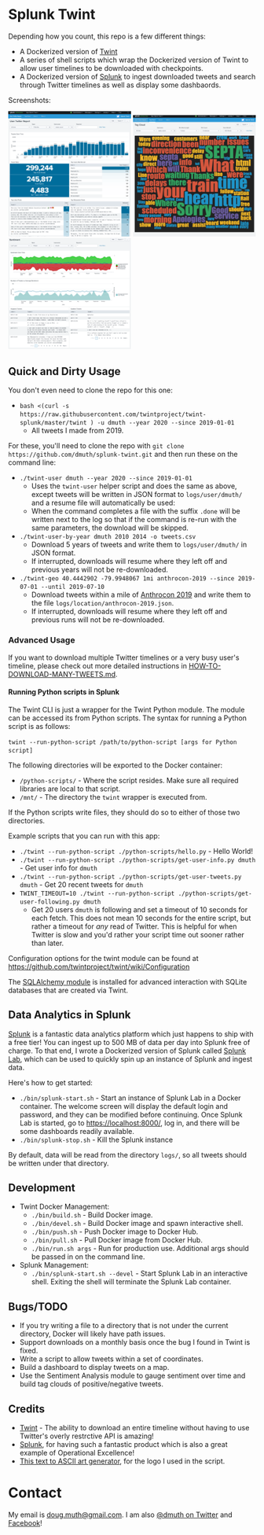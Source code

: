 
# Splunk Twint

Depending how you count, this repo is a few different things:

- A Dockerized version of <a href="https://github.com/twintproject/twint">Twint</a>
- A series of shell scripts which wrap the Dockerized version of Twint to allow user timelines to be downloaded with checkpoints.
- A Dockerized version of <a href="https://www.splunk.com/">Splunk</a> to ingest downloaded tweets
and search through Twitter timelines as well as display some dashbaords.

Screenshots:

<a href="img/splunk-twint-septa-social.png"><img src="img/splunk-twint-septa-social.png" width="250" alt="Twitter Dashboard for @SEPTA_Social on Twitter"/></a>
<a href="img/splunk-twint-septa-social-tag-cloud.png"><img src="img/splunk-twint-septa-social-tag-cloud.png" width="250" alt="Tag Cloud for @SEPTA_Social on Twitter" /></a>
<a href="img/splunk-twint-dmuth-sentiment.png"><img src="img/splunk-twint-dmuth-sentiment.png" width="250" alt="Twitter Sentiment Dashbaord for @dmuth on Twitter"/></a>


## Quick and Dirty Usage

You don't even need to clone the repo for this one:

- `bash <(curl -s https://raw.githubusercontent.com/twintproject/twint-splunk/master/twint ) -u dmuth --year 2020 --since 2019-01-01`
   - All tweets I made from 2019.

For these, you'll need to clone the repo with `git clone https://github.com/dmuth/splunk-twint.git` and then run these on the command line:

- `./twint-user dmuth --year 2020 --since 2019-01-01`
   - Uses the `twint-user` helper script and does the same as above, except tweets will be written in JSON format to `logs/user/dmuth/` and a resume file will automatically be used:
   - When the command completes a file with the suffix `.done` will be written next to the log so that if the command is re-run with the same parameters, the download will be skipped.
- `./twint-user-by-year dmuth 2010 2014 -o tweets.csv`
   - Download 5 years of tweets and write them to `logs/user/dmuth/` in JSON format.
   - If interrupted, downloads will resume where they left off and previous years will not be re-downloaded.
- `./twint-geo 40.4442902 -79.9948067 1mi anthrocon-2019 --since 2019-07-01 --until 2019-07-10`
   - Download tweets within a mile of <a href="https://pittsburgh.cbslocal.com/2019/07/04/anthrocon-2019-kicks-off-in-downtown-pittsburgh/">Anthrocon 2019</a> and write them to the file `logs/location/anthrocon-2019.json`.
   - If interrupted, downloads will resume where they left off and previous runs will not be re-downloaded.


### Advanced Usage

If you want to download multiple Twitter timelines or a very busy user's timeline,
please check out more detailed instructions in <a href="HOW-TO-DOWNLOAD-MANY-TWEETS.md">HOW-TO-DOWNLOAD-MANY-TWEETS.md</a>.


#### Running Python scripts in Splunk

The Twint CLI is just a wrapper for the Twint Python module.  The module can be 
accessed its from Python scripts.  The syntax for running a Python script is as follows:

`twint --run-python-script /path/to/python-script [args for Python script]`

The following directories will be exported to the Docker container:

- `/python-scripts/` - Where the script resides.  Make sure all required libraries are local to that script.
- `/mnt/` - The directory the `twint` wrapper is executed from.

If the Python scripts write files, they should do so to either of those two directories.

Example scripts that you can run with this app:

- `./twint --run-python-script ./python-scripts/hello.py` - Hello World!
- `./twint --run-python-script ./python-scripts/get-user-info.py dmuth` - Get user info for `dmuth`
- `./twint --run-python-script ./python-scripts/get-user-tweets.py dmuth` - Get 20 recent tweets for `dmuth`
- `TWINT_TIMEOUT=10 ./twint --run-python-script ./python-scripts/get-user-following.py dmuth` 
   - Get 20 users `dmuth` is following and set a timeout of 10 seconds for each fetch.  This does not mean 10 seconds for the entire script, but rather a timeout for _any_ read of Twitter.  This is helpful for when Twitter is slow and you'd rather your script time out sooner rather than later.

Configuration options for the twint module can be found at https://github.com/twintproject/twint/wiki/Configuration

The <a href="https://www.sqlalchemy.org/">SQLAlchemy module</a> is installed for advanced interaction with SQLite databases that are created via Twint.


## Data Analytics in Splunk

<a href="https://www.splunk.com/">Splunk</a> is a fantastic data analytics platform which just happens to 
ship with a free tier!  You can ingest up to 500 MB of data per day into Splunk free of charge.
To that end, I wrote a Dockerized version of Splunk called
<a href="https://github.com/dmuth/splunk-lab">Splunk Lab</a>, which can be used to quickly spin up
an instance of Splunk and ingest data.  

Here's how to get started:
   - `./bin/splunk-start.sh` - Start an instance of Splunk Lab in a Docker container.  The welcome screen will display the default login and password, and they can be modified before continuing.  Once Splunk Lab is started, go to <a href="https://localhost:8000">https://localhost:8000/</a>, log in, and there will be some dashboards readily available.
   - `./bin/splunk-stop.sh` - Kill the Splunk instance

By default, data will be read from the directory `logs/`, so all tweets should be written under that directory.


## Development

- Twint Docker Management:
   - `./bin/build.sh` - Build Docker image. 
   - `./bin/devel.sh` - Build Docker image and spawn interactive shell.
   - `./bin/push.sh` - Push Docker image to Docker Hub.
   - `./bin/pull.sh` - Pull Docker image from Docker Hub.
   - `./bin/run.sh args` - Run for production use. Additional args should be passed in on the command line.
- Splunk Management:
   - `./bin/splunk-start.sh --devel` - Start Splunk Lab in an interactive shell.  Exiting the shell will terminate the Splunk Lab container.


## Bugs/TODO

- If you try writing a file to a directory that is not under the current directory, Docker will likely have path issues.
- Support downloads on a monthly basis once the bug I found in Twint is fixed.
- Write a script to allow tweets within a set of coordinates.
- Build a dashboard to display tweets on a map.
- Use the Sentiment Analysis module to gauge sentiment over time and build tag clouds of positive/negative tweets.


## Credits

- <a href="https://github.com/twintproject/twint">Twint</a> - The ability to download an entire timeline without having to use Twitter's overly restrctive API is amazing!
- <a href="http://www.splunk.com/">Splunk</a>, for having such a fantastic product which is also a great example of Operational Excellence!
- <a href="http://patorjk.com/software/taag/#p=display&h=0&v=0&f=Standard&t=Splunk%20Lab">This text to ASCII art generator</a>, for the logo I used in the script.


# Contact

My email is doug.muth@gmail.com.  I am also <a href="http://twitter.com/dmuth">@dmuth on Twitter</a> 
and <a href="http://facebook.com/dmuth">Facebook</a>!

